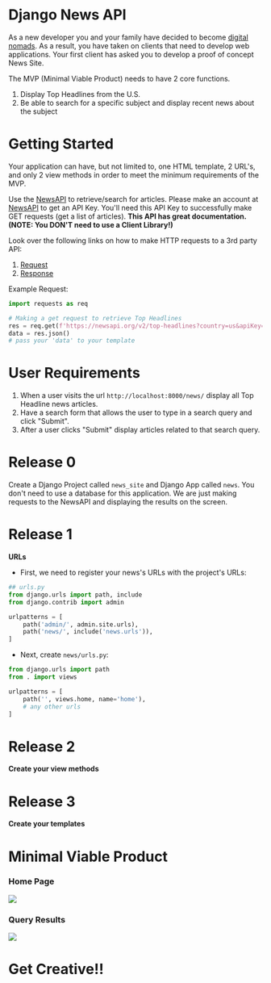 # Django News API

As a new developer you and your family have decided to become [digital nomads](https://www.investopedia.com/terms/d/digital-nomad.asp#:~:text=The%20Bottom%20Line-,What%20Is%20a%20Digital%20Nomad%3F,a%20company's%20headquarters%20or%20office.). As a result, you have taken on clients that need to develop web applications. Your first client has asked you to develop a proof of concept News Site.

The MVP (Minimal Viable Product) needs to have 2 core functions.

  1. Display Top Headlines from the U.S.
  2. Be able to search for a specific subject and display recent news about the subject

# Getting Started

Your application can have, but not limited to, one HTML template, 2 URL's, and only 2 view methods in order to meet the minimum requirements of the MVP.

Use the [NewsAPI](https://newsapi.org/) to retrieve/search for articles. Please make an account at [NewsAPI](https://newsapi.org/) to get an API Key. You'll need this API Key to successfully make GET requests (get a list of articles). **This API has great documentation. (NOTE: You DON'T need to use a Client Library!)**

Look over the following links on how to make HTTP requests to a 3rd party API:

  1. [Request](https://realpython.com/python-requests/)
  2. [Response](https://realpython.com/python-requests/#the-response)

  Example Request:
  ```py
  import requests as req
  
  # Making a get request to retrieve Top Headlines
  res = req.get(f'https://newsapi.org/v2/top-headlines?country=us&apiKey={YOUR_API_KEY}')
  data = res.json()
  # pass your 'data' to your template
  ```

# User Requirements

1. When a user visits the url  `http://localhost:8000/news/` display all Top Headline news articles.
2. Have a search form that allows the user to type in a search query and click "Submit".
3. After a user clicks "Submit" display articles related to that search query.

# Release 0

Create a Django Project called `news_site` and Django App called `news`. You don't need to use a database for this application. We are just making requests to the NewsAPI and displaying the results on the screen.

# Release 1

**URLs**

- First, we need to register your news's URLs with the project's URLs:

```py
## urls.py
from django.urls import path, include
from django.contrib import admin

urlpatterns = [
    path('admin/', admin.site.urls),
    path('news/', include('news.urls')),
]
```

- Next, create `news/urls.py`:

```py
from django.urls import path
from . import views

urlpatterns = [
    path('', views.home, name='home'),
    # any other urls
]
```

# Release 2

**Create your view methods**

# Release 3

**Create your templates**

# Minimal Viable Product

### Home Page
![](https://github.com/ptcharlieplatoon/django-news-api/blob/main/news_api_1.png)

### Query Results
![](https://github.com/ptcharlieplatoon/django-news-api/blob/main/news_api_2.png)

# Get Creative!!
